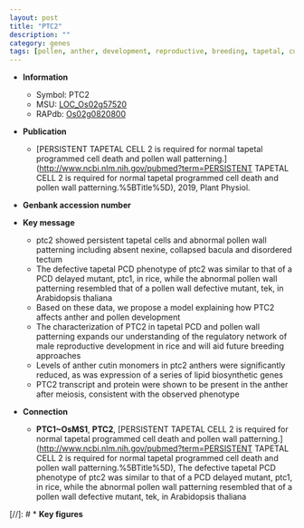 ```yaml
---
layout: post
title: "PTC2"
description: ""
category: genes
tags: [pollen, anther, development, reproductive, breeding, tapetal, cutin, pollen development, pollen wall, reproductive development, PCD]
---
```


* **Information**  
    + Symbol: PTC2  
    + MSU: [LOC_Os02g57520](http://rice.uga.edu/cgi-bin/ORF_infopage.cgi?orf=LOC_Os02g57520)  
    + RAPdb: [Os02g0820800](http://rapdb.dna.affrc.go.jp/viewer/gbrowse_details/irgsp1?name=Os02g0820800)  

* **Publication**  
    + [PERSISTENT TAPETAL CELL 2 is required for normal tapetal programmed cell death and pollen wall patterning.](http://www.ncbi.nlm.nih.gov/pubmed?term=PERSISTENT TAPETAL CELL 2 is required for normal tapetal programmed cell death and pollen wall patterning.%5BTitle%5D), 2019, Plant Physiol.

* **Genbank accession number**  

* **Key message**  
    + ptc2 showed persistent tapetal cells and abnormal pollen wall patterning including absent nexine, collapsed bacula and disordered tectum
    + The defective tapetal PCD phenotype of ptc2 was similar to that of a PCD delayed mutant, ptc1, in rice, while the abnormal pollen wall patterning resembled that of a pollen wall defective mutant, tek, in Arabidopsis thaliana
    + Based on these data, we propose a model explaining how PTC2 affects anther and pollen development
    + The characterization of PTC2 in tapetal PCD and pollen wall patterning expands our understanding of the regulatory network of male reproductive development in rice and will aid future breeding approaches
    + Levels of anther cutin monomers in ptc2 anthers were significantly reduced, as was expression of a series of lipid biosynthetic genes
    + PTC2 transcript and protein were shown to be present in the anther after meiosis, consistent with the observed phenotype

* **Connection**  
    + __PTC1~OsMS1__, __PTC2__, [PERSISTENT TAPETAL CELL 2 is required for normal tapetal programmed cell death and pollen wall patterning.](http://www.ncbi.nlm.nih.gov/pubmed?term=PERSISTENT TAPETAL CELL 2 is required for normal tapetal programmed cell death and pollen wall patterning.%5BTitle%5D),  The defective tapetal PCD phenotype of ptc2 was similar to that of a PCD delayed mutant, ptc1, in rice, while the abnormal pollen wall patterning resembled that of a pollen wall defective mutant, tek, in Arabidopsis thaliana

[//]: # * **Key figures**  



